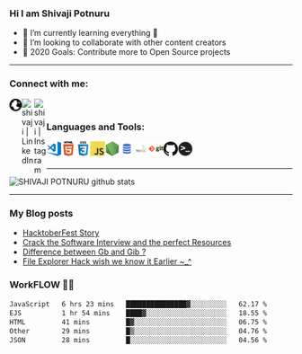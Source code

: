 ### Hi I am Shivaji Potnuru
- 🌱 I’m currently learning everything 🤣
- 👯 I’m looking to collaborate with other content creators
- 🥅 2020 Goals: Contribute more to Open Source projects

---
### Connect with me:

[<img align="left" alt="shivaji" width="22px" src="https://raw.githubusercontent.com/iconic/open-iconic/master/svg/globe.svg" />][website]
[<img align="left" alt="shivaji | LinkedIn" width="22px" src="https://cdn.jsdelivr.net/npm/simple-icons@v3/icons/linkedin.svg" />][linkedin]
[<img align="left" alt="shivaji | Instagram" width="22px" src="https://cdn.jsdelivr.net/npm/simple-icons@v3/icons/instagram.svg" />][instagram]

<br />

### Languages and Tools:

<img align="left" alt="Visual Studio Code" width="26px" src="https://raw.githubusercontent.com/github/explore/80688e429a7d4ef2fca1e82350fe8e3517d3494d/topics/visual-studio-code/visual-studio-code.png" />
<img align="left" alt="HTML5" width="26px" src="https://raw.githubusercontent.com/github/explore/80688e429a7d4ef2fca1e82350fe8e3517d3494d/topics/html/html.png" />
<img align="left" alt="CSS3" width="26px" src="https://raw.githubusercontent.com/github/explore/80688e429a7d4ef2fca1e82350fe8e3517d3494d/topics/css/css.png" />
<!-- <img align="left" alt="Sass" width="26px" src="https://raw.githubusercontent.com/github/explore/80688e429a7d4ef2fca1e82350fe8e3517d3494d/topics/sass/sass.png" /> -->
<img align="left" alt="JavaScript" width="26px" src="https://raw.githubusercontent.com/github/explore/80688e429a7d4ef2fca1e82350fe8e3517d3494d/topics/javascript/javascript.png" />
<!-- <img align="left" alt="Gatsby" width="26px" src="https://raw.githubusercontent.com/github/explore/e94815998e4e0713912fed477a1f346ec04c3da2/topics/gatsby/gatsby.png" /> -->
<!-- <img align="left" alt="GraphQL" width="26px" src="https://raw.githubusercontent.com/github/explore/80688e429a7d4ef2fca1e82350fe8e3517d3494d/topics/graphql/graphql.png" /> -->
<img align="left" alt="Node.js" width="26px" src="https://raw.githubusercontent.com/github/explore/80688e429a7d4ef2fca1e82350fe8e3517d3494d/topics/nodejs/nodejs.png" />
<!-- <img align="left" alt="Deno" width="26px" src="https://raw.githubusercontent.com/github/explore/361e2821e2dea67711cde99c9c40ed357061cf27/topics/deno/deno.png" /> -->
<img align="left" alt="SQL" width="26px" src="https://raw.githubusercontent.com/github/explore/80688e429a7d4ef2fca1e82350fe8e3517d3494d/topics/sql/sql.png" />
<img align="left" alt="MySQL" width="26px" src="https://raw.githubusercontent.com/github/explore/80688e429a7d4ef2fca1e82350fe8e3517d3494d/topics/mysql/mysql.png" />
<!-- <img align="left" alt="MongoDB" width="26px" src="https://raw.githubusercontent.com/github/explore/80688e429a7d4ef2fca1e82350fe8e3517d3494d/topics/mongodb/mongodb.png" /> -->
<img align="left" alt="Git" width="26px" src="https://raw.githubusercontent.com/github/explore/80688e429a7d4ef2fca1e82350fe8e3517d3494d/topics/git/git.png" />
<img align="left" alt="GitHub" width="26px" src="https://raw.githubusercontent.com/github/explore/78df643247d429f6cc873026c0622819ad797942/topics/github/github.png" />
<img align="left" alt="Terminal" width="26px" src="https://raw.githubusercontent.com/github/explore/80688e429a7d4ef2fca1e82350fe8e3517d3494d/topics/terminal/terminal.png" />

<br />
<br />

---
![SHIVAJI POTNURU github stats](https://github-readme-stats.vercel.app/api?username=shivajipotnuru&show_icons=true&theme=dark&hide=contribs)

---
### My Blog posts
<!-- BLOG-POST-LIST:START -->
- [HacktoberFest Story](https://dev.to/shivajipotnuru/hacktoberfest-story-o80)
- [Crack the Software Interview and the perfect Resources](https://dev.to/shivajipotnuru/crack-the-software-interview-and-the-perfect-resources-8a)
- [Difference between Gb and Gib ?](https://dev.to/shivajipotnuru/difference-between-gb-and-gib-28mm)
- [File Explorer Hack wish we know it Earlier ~_^](https://dev.to/shivajipotnuru/file-explorer-hack-wish-we-know-it-earlier--nlp)
<!-- BLOG-POST-LIST:END -->


### WorkFLOW 👨‍💻
<!--START_SECTION:waka-->
```text
JavaScript   6 hrs 23 mins   ███████████████▓░░░░░░░░░   62.17 % 
EJS          1 hr 54 mins    ████▓░░░░░░░░░░░░░░░░░░░░   18.55 % 
HTML         41 mins         █▓░░░░░░░░░░░░░░░░░░░░░░░   06.75 % 
Other        29 mins         █▒░░░░░░░░░░░░░░░░░░░░░░░   04.76 % 
JSON         28 mins         █░░░░░░░░░░░░░░░░░░░░░░░░   04.56 % 
```
<!--END_SECTION:waka-->



[website]: https://shivajipotnuru.github.io/
[instagram]: https://instagram.com/Shivajipotnuru
[linkedin]: https://www.linkedin.com/in/Shivajipotnuru/

